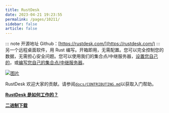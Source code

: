 ```yaml
---
title: RustDesk
date: 2023-04-21 19:23:55
permalink: /pages/10211/
sidebar: false
article: false
---
```

::: note 开源地址
Github：[https://rustdesk.com/](https://rustdesk.com/)
::: 
另一个远程桌面软件，用 Rust 编写。开箱即用，无需配置。您可以完全控制您的数据，无需担心安全问题。您可以使用我们的集合点/中继服务器，[设置您自己的](https://rustdesk.com/server)，或[编写您自己的集合点/中继服务器](https://github.com/rustdesk/rustdesk-server-demo)。

[![图片](https://user-images.githubusercontent.com/71636191/171661982-430285f0-2e12-4b1d-9957-4a58e375304d.png)](https://user-images.githubusercontent.com/71636191/171661982-430285f0-2e12-4b1d-9957-4a58e375304d.png)

RustDesk 欢迎大家的贡献。请参阅[`docs/CONTRIBUTING.md`](https://github.com/rustdesk/rustdesk/blob/master/docs/CONTRIBUTING.md)以获取入门帮助。

[**RustDesk 是如何工作的？**](https://github.com/rustdesk/rustdesk/wiki/How-does-RustDesk-work%3F)

[**二进制下载**](https://github.com/rustdesk/rustdesk/releases)